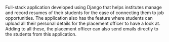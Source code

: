 Full-stack application developed using Django that helps institutes manage and record resumes of their students for the ease of connecting them to job opportunities. The application also has the feature where students can upload all their personal details for the placement officer to have a look at. Adding to all these, the placement officer can also send emails directly to the students from this application.
